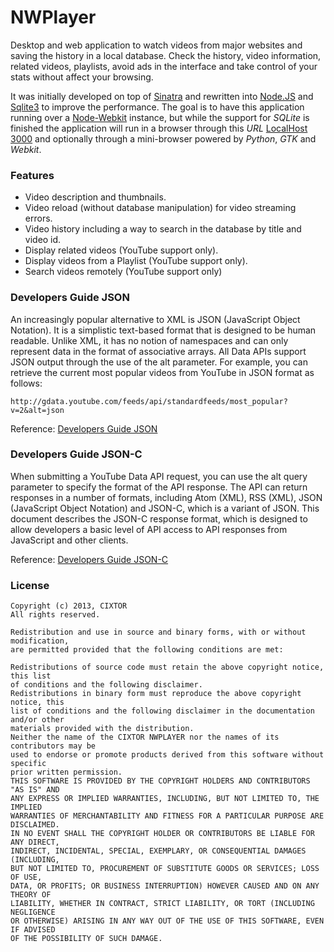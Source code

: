 # NWPlayer

Desktop and web application to watch videos from major websites and saving the history in a local database. Check the history, video information, related videos, playlists, avoid ads in the interface and take control of your stats without affect your browsing.

It was initially developed on top of [Sinatra](http://www.sinatrarb.com) and rewritten into [Node.JS](http://nodejs.org/) and [Sqlite3](https://github.com/mapbox/node-sqlite3) to improve the performance. The goal is to have this application running over a [Node-Webkit](https://github.com/rogerwang/node-webkit) instance, but while the support for _SQLite_ is finished the application will run in a browser through this _URL_ [LocalHost 3000](http://localhost:3000/) and optionally through a mini-browser powered by _Python_, _GTK_ and _Webkit_.

### Features

* Video description and thumbnails.
* Video reload (without database manipulation) for video streaming errors.
* Video history including a way to search in the database by title and video id.
* Display related videos (YouTube support only).
* Display videos from a Playlist (YouTube support only).
* Search videos remotely (YouTube support only)

### Developers Guide JSON

An increasingly popular alternative to XML is JSON (JavaScript Object Notation). It is a
simplistic text-based format that is designed to be human readable. Unlike XML, it has no
notion of namespaces and can only represent data in the format of associative arrays.
All Data APIs support JSON output through the use of the alt parameter. For example, you
can retrieve the current most popular videos from YouTube in JSON format as follows:

```
http://gdata.youtube.com/feeds/api/standardfeeds/most_popular?v=2&alt=json
```

Reference: [Developers Guide JSON](https://developers.google.com/youtube/2.0/developers_guide_json)

### Developers Guide JSON-C

When submitting a YouTube Data API request, you can use the alt query parameter to specify
the format of the API response. The API can return responses in a number of formats, including
Atom (XML), RSS (XML), JSON (JavaScript Object Notation) and JSON-C, which is a variant of JSON.
This document describes the JSON-C response format, which is designed to allow developers a
basic level of API access to API responses from JavaScript and other clients.

Reference: [Developers Guide JSON-C](https://developers.google.com/youtube/2.0/developers_guide_jsonc)

### License

```
Copyright (c) 2013, CIXTOR
All rights reserved.

Redistribution and use in source and binary forms, with or without modification,
are permitted provided that the following conditions are met:

Redistributions of source code must retain the above copyright notice, this list
of conditions and the following disclaimer.
Redistributions in binary form must reproduce the above copyright notice, this
list of conditions and the following disclaimer in the documentation and/or other
materials provided with the distribution.
Neither the name of the CIXTOR NWPLAYER nor the names of its contributors may be
used to endorse or promote products derived from this software without specific
prior written permission.
THIS SOFTWARE IS PROVIDED BY THE COPYRIGHT HOLDERS AND CONTRIBUTORS "AS IS" AND
ANY EXPRESS OR IMPLIED WARRANTIES, INCLUDING, BUT NOT LIMITED TO, THE IMPLIED
WARRANTIES OF MERCHANTABILITY AND FITNESS FOR A PARTICULAR PURPOSE ARE DISCLAIMED.
IN NO EVENT SHALL THE COPYRIGHT HOLDER OR CONTRIBUTORS BE LIABLE FOR ANY DIRECT,
INDIRECT, INCIDENTAL, SPECIAL, EXEMPLARY, OR CONSEQUENTIAL DAMAGES (INCLUDING,
BUT NOT LIMITED TO, PROCUREMENT OF SUBSTITUTE GOODS OR SERVICES; LOSS OF USE,
DATA, OR PROFITS; OR BUSINESS INTERRUPTION) HOWEVER CAUSED AND ON ANY THEORY OF
LIABILITY, WHETHER IN CONTRACT, STRICT LIABILITY, OR TORT (INCLUDING NEGLIGENCE
OR OTHERWISE) ARISING IN ANY WAY OUT OF THE USE OF THIS SOFTWARE, EVEN IF ADVISED
OF THE POSSIBILITY OF SUCH DAMAGE.
```
